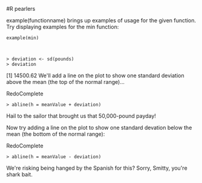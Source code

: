 #R pearlers

example(functionname) brings up examples of usage for the given function. Try displaying examples for the min function:

	example(min)
	
	
	
	> deviation <- sd(pounds)
	> deviation
[1] 14500.62
We'll add a line on the plot to show one standard deviation above the mean (the top of the normal range)...

RedoComplete

	> abline(h = meanValue + deviation)

Hail to the sailor that brought us that 50,000-pound payday!

Now try adding a line on the plot to show one standard devation below the mean (the bottom of the normal range):

RedoComplete

	> abline(h = meanValue - deviation)

We're risking being hanged by the Spanish for this? Sorry, Smitty, you're shark bait.